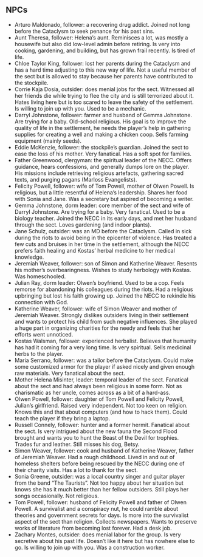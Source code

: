 ## NPCs

- Arturo Maldonado, follower: a recovering drug addict.  Joined not long before the Cataclysm to seek penance for his past sins.
- Aunt Theresa, follower: Helena’s aunt. Reminisces a lot, was mostly a housewife but also did low-level admin before retiring. Is very into cooking, gardening, and building, but has grown frail recently. Is tired of life.
- Chloe Taylor King, follower: lost her parents during the Cataclysm and has a hard time adjusting to this new way of life. Not a useful member of the sect but is allowed to stay because her parents have contributed to the stockpile. 
- Corrie Kaja Dosia, outsider: does menial jobs for the sect. Witnessed all her friends die while trying to flee the city and is still terrorized about it. Hates living here but is too scared to leave the safety of the settlement. Is willing to join up with you. Used to be a mechanic.
- Darryl Johnstone, follower: farmer and husband of Gemma Johnstone. Are trying for a baby. Old-school religious. His goal is to improve the quality of life in the settlement, he needs the player’s help in gathering supplies for creating a well and making a chicken coop. Sells farming equipment (mainly seeds).
- Eddie McKenzie, follower: the stockpile’s guardian. Joined the sect to ease the loss of his mother. Very fanatical. Has a soft spot for families.
- Father Greenwood, clergyman: the spiritual leader of the NECC. Offers guidance, hears confessions, and generally dumps lore on the player. His missions include retrieving religious artefacts, gathering sacred texts, and purging pagans (Marloss Evangelists).
- Felicity Powell, follower: wife of Tom Powell, mother of Olwen Powell. Is religious, but a little resentful of Helena’s leadership. Shares her food with Sonia and Jane. Was a secretary but aspired of becoming a writer.
- Gemma Johnstone, dorm leader: core member of the sect and wife of Darryl Johnstone. Are trying for a baby. Very fanatical. Used to be a biology teacher. Joined the NECC in its early days, and met her husband through the sect. Loves gardening (and indoor plants).
- Jane Schulz, outsider: was an MD before the Cataclysm. Called in sick during the riots to avoid being in the epicenter of violence. Has treated a few cuts and bruises in her time in the settlement, although the NECC prefers faith healing and Kostas’ herbal medicine to her medical knowledge.  
- Jeremiah Weaver, follower: son of Simon and Katherine Weaver. Resents his mother’s overbearingness. Wishes to study herbology with Kostas. Was homeschooled.
- Julian Ray, dorm leader: Olwen’s boyfriend. Used to be a cop. Feels remorse for abandoning his colleagues during the riots. Had a religious upbringing but lost his faith growing up. Joined the NECC to rekindle his connection with God.
- Katherine Weaver, follower: wife of Simon Weaver and mother of Jeremiah Weaver. Strongly dislikes outsiders living in their settlement and wants to protect his child from such negative influences. She played a huge part in organizing charities for the needy and feels that her efforts went unnoticed.
- Kostas Walsman, follower: experienced herbalist. Believes that humanity has had it coming for a very long time. Is very spiritual. Sells medicinal herbs to the player.
- Maria Serrano, follower: was a tailor before the Cataclysm. Could make some customized armor for the player if asked nicely and given enough raw materials. Very fanatical about the sect.
- Mother Helena Misinter, leader: temporal leader of the sect. Fanatical about the sect and had always been religious in some form. Not as charismatic as her uncle, comes across as a bit of a hard-ass. 
- Olwen Powell, follower: daughter of Tom Powell and Felicity Powell, Julian’s girlfriend. Raised very independent. Not too keen on religion.  Knows this and that about computers (and how to hack them). Could teach the player if they bring a laptop.
- Russell Connely, follower: hunter and a former hermit. Fanatical about the sect. Is very intrigued about the new fauna the Second Flood brought and wants you to hunt the Beast of the Devil for trophies. Trades fur and leather. Still misses his dog, Betsy.
- Simon Weaver, follower: cook and husband of Katherine Weaver, father of Jeremiah Weaver. Had a rough childhood. Lived in and out of homeless shelters before being rescued by the NECC during one of their charity visits. Has a lot to thank for the sect.
- Sonia Greene, outsider: was a local country singer and guitar player from the band “The Taurists”. Not too happy about her situation but knows she has it much better than her fellow outsiders.  Still plays her songs occasionally. Not religious.
- Tom Powell, follower: husband of Felicity Powell and father of Olwen Powell. A survivalist and a conspiracy nut, he could ramble about theories and government secrets for days. Is more into the survivalist aspect of the sect than religion. Collects newspapers. Wants to preserve works of literature from becoming lost forever. Had a desk job.
- Zachary Montes, outsider: does menial labor for the group. Is very secretive about his past life. Doesn’t like it here but has nowhere else to go. Is willing to join up with you. Was a construction worker.